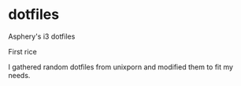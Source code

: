 # dotfiles

Asphery's i3 dotfiles

First rice 

I gathered random dotfiles from unixporn and modified them to fit my needs. 
